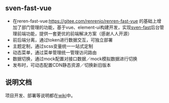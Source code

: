 ## sven-fast-vue
- 在reren-fast-vue:https://gitee.com/renrenio/renren-fast-vue 的基础上增加了部门管理的功能，基于vue、element-ui构建开发，实现[sven-fast](https://github.com/ligoudaner/sven-fast)后台管理前端功能，提供一套更优的前端解决方案（感谢人人开源）
- 前后端分离，通过token进行数据交互，可独立部署
- 主题定制，通过scss变量统一一站式定制
- 动态菜单，通过菜单管理统一管理访问路由
- 数据切换，通过mock配置对接口数据／mock模拟数据进行切换
- 发布时，可动态配置CDN静态资源／切换新旧版本


## 说明文档
项目开发、部署等说明都在[wiki](https://github.com/renrenio/renren-fast-vue/wiki)中。
